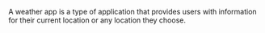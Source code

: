 A weather app is a type of application that provides users with information for their current location or any location they choose.
